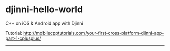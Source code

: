 # djinni-hello-world

C++ on iOS & Android app with Djinni

Tutorial: http://mobilecpptutorials.com/your-first-cross-platform-djinni-app-part-1-cplusplus/

---
